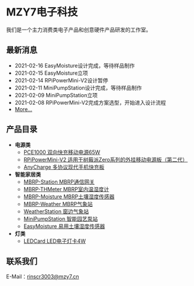 # MZY7电子科技
我们是一个主力消费类电子产品和创意硬件产品研发的工作室。

## 最新消息
- 2021-02-16 EasyMoisture设计完成，等待样品制作
- 2021-02-15 EasyMoisture立项
- 2021-02-14 RPiPowerMini-V2设计暂停
- 2021-02-11 MiniPumpStation设计完成，等待样品制作
- 2021-02-09 MiniPumpStation立项
- 2021-02-08 RPiPowerMini-V2完成方案选型，开始进入设计流程
- [More…](news)

## 产品目录
- **电源类**
  - [PCE1000 双向快充移动电源65W](products/pce1000)
  - [RPiPowerMini-V2 适用于树莓派Zero系列的外挂移动电源板（第二代）](products/rpipowermini-v2)
  - [AnyCharge 多协议现代手机快充板](products/anycharge)
- **智能家居类**
  - [MBRP-Station  MBRP通信网关](products/mbrp-station)
  - [MBRP-THMeter MBRP室内温湿度计](products/mbrp-thmeter)
  - [MBRP-Moisture MBRP土壤湿度传感器](products/mbrp-moisture)
  - [MBRP-Weather MBRP气象站](products/mbrp-weather)
  - [WeatherStation 窗边气象站](products/weatherstation)
  - [MiniPumpStation 智能园艺泵站](products/minipumpstation)
  - [EasyMoisture 易用土壤湿度传感器](products/easymoisture)
- **灯类**
  - [LEDCard LED电子灯卡4W](products/ledcard)
  
## 联系我们
E-Mail：rinscr3003@mzy7.cn
